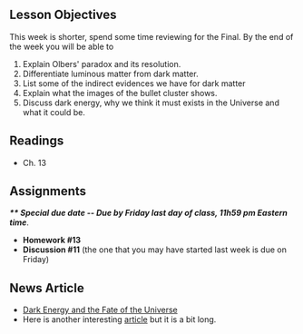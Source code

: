 Lesson Objectives
-----------------

This week is shorter, spend some time reviewing for the Final. By the end of the week you will be able to

1. Explain Olbers' paradox and its resolution.
2. Differentiate luminous matter from dark matter.
3. List some of the indirect evidences we have for dark matter
4. Explain what the images of the bullet cluster shows.
5. Discuss dark energy, why we think it must exists in the Universe and what it could be.

Readings
--------

- Ch. 13

Assignments
-----------

_**\*\* Special due date -- Due by Friday last day of class, 11h59 pm Eastern time**_.

- **Homework #13**
- **Discussion #11** (the one that you may have started last week is due on Friday)

News Article
------------

- [Dark Energy and the Fate of the Universe](http://www.nbcnews.com/id/28256534/ns/technology_and_science-space/t/mysterious-dark-energy-demystified/#.Ubc4oOvHRqM)
- Here is another interesting [article](http://discovermagazine.com/2013/may/12-what-does-dark-energy-mean-for-the-fate-of-the-universe#.Ubc39uvHRqM) but it is a bit long.